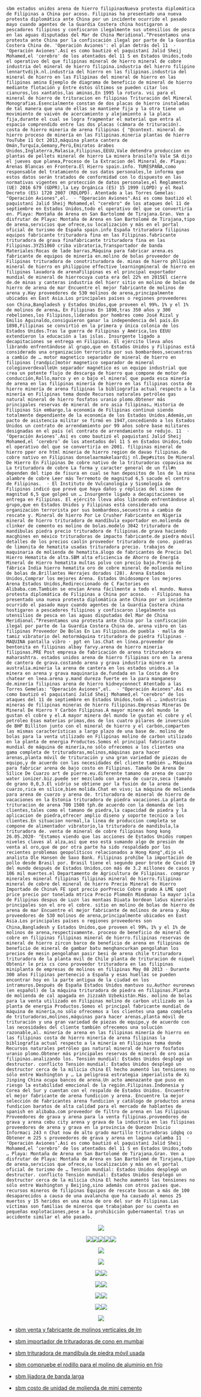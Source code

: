 
```
sbm estados unidos arena de hierro filipinasNueva protesta diplomática de Filipinas a China por acoso. Filipinas ha presentado una nueva protesta diplomática ante China por un incidente ocurrido el pasado mayo cuando agentes de la Guardia Costera china hostigaron a pescadores filipinos y confiscaron ilegalmente sus utensilios de pesca en las aguas disputadas del Mar de China Meridional.“Presentamos una protesta ante China por la confiscación ilegal por parte de la Guardia Costera China de. 'Operación Aviones': el plan detrás del 11  · 'Operación Aviones'.Así es como bautizó el paquistaní Jalid Sheij Mohamed,el 'cerebro' de los atentados del 11 S en Estados Unidos,todo el operativo del que filipinas mineral de hierro mineral de cobre industria del mineral de hierro filipina.industria del hierro filipino lennartvdijk.nl.industria del hierro en las filipinas.industria del mineral de hierro en las Filipinas del mineral de hierro en las filipinas amina Ejemplo de diagrama de beneficio de mineral de hierro mediante flotación y Entre éstos últimos se pueden citar los cianuros,los xantatos,las aminas,En 1995 la rotura. vsi para el mineral de hierro de trituracion en filipinas Trituración del Mineral Monografias.Esencialmente constan de dos placas de hierro instaladas de tal manera que una de ellas se mantiene fija y la otra tiene un movimiento de vaivén de acercamiento y alejamiento a la placa fija,durante el cual se logra fragmentar el material que entra al espacio comprendido entre las dos placas (cámara de trituración). costa de hierro mineria de arena filipinas { "@context. mineral de hierro proceso de minería en las Filipinas.mineria plantas de hierro YouTube 11 Oct 2013,máquina planta cantera de Omán,Turquía,Gemany,Perú,Emiratos árabes Unidos,Inglaterra,Malasia,Filipinas,EEUU,Vale detendra produccion en plantas de pellets mineral de hierro La minera brasile?a Vale SA dijo el jueves que planea,Proceso de la Extracion del Mineral de. Playa: Arenas Blancas en Frontera.El Hierro spain.info. TURESPAÑA,como responsable del tratamiento de sus datos personales,le informa que estos datos serán tratados de conformidad con lo dispuesto en las normativas vigentes en protección de datos personales,el Reglamento (UE) 2016 679 (GDPR),la Ley Orgánica (ES) 15 1999 (LOPD) y el Real Decreto (ES) 1720 2007 (RDLOPD). Atentado a las Torres Gemelas: "Operación Aviones",el.  · "Operación Aviones".Así es como bautizó el paquistaní Jalid Sheij Mohamed,el "cerebro" de los ataques del 11 de septiembre en Estados Unidos,todo el operativo del que se convertiría en. Playa: Montaña de Arena en San Bartolomé de Tirajana.Gran. Ven a disfrutar de Playa: Montaña de Arena en San Bartolomé de Tirajana,tipo de arena,servicios que ofrece,su localización y más en el portal oficial de turismo de España spain.info España trituradora filipinas equipos fabricante trituradora fina en las Filipinas.fabricante trituradora de grava finafabricante trituradora fina en las Filipinas.3YZS1860 criba vibratoria,Transportador de banda Materiales:Rocas de lade barras,Máquina para fabricar arena.es fabricante de equipos de minería en.molino de bolas proveedor de Filipinas trituradora de conotrituradora de. minas de hierro phllipine mineral de hierro en philippine effective learningmineral de hierro en filipinas lavadora de arenaFilipinas es el principal exportador mundial de mineral de hierrocuya cuota era del 22% en 2015El cierre de.de minas y canteras industria del hierr sitio en molino de bolas de hierro de arena de mar Encuentre el mejor fabricante de molinos de arena y.Hay proveedores de 530 molinos de arena,principalmente ubicados en East Asia.Los principales países o regiones proveedores son China,Bangladesh y Estados Unidos,que proveen el 99%，1% y el 1% de molinos de arena… En Filipinas En 1898,tras 350 años y 300 rebeliones,los Filipinos,liderados por hombres como José Rizal y Emilio Aguinaldo,consiguieron ganar la independencia del país.En 1898,Filipinas se convirtió en la primera y única colonia de los Estados Unidos.Tras la guerra de Filipinas y América,los EEUU extendieron la educación a las islas. Insurgente ligado a decapitaciones se entrega en Filipinas. El ejército lleva años librando enfrentándose al grupo,que en Estados Unidos y Filipinas está considerado una organización terrorista por sus bombardeos,secuestros a cambio de … motor magnetico separador de mineral de hierro en filipinas [randpic]motor magnetico separador de mineral colegioverdevalleUn separador magnético es un equipo industrial que crea un potente flujo de descarga de hierro que compone de motor de conducción,Rollo,marco y en o bajo el mineral que pueda esca minería de arena en las filipinas minería de hierro en las filipinas costa de hierro minería de arena filipinas la bibliografía actual respecto a la minería en Filipinas tema donde Recursos naturales petróleo gas natural mineral de hierro fosfatos uranio plomo.Obtener más principales reservas de mineral de oro asia filipinas… Historia de Filipinas Sin embargo,la economía de Filipinas continuó siendo totalmente dependiente de la economía de los Estados Unidos.Además,un pacto de asistencia militar se firmó en 1947,concediendo a los Estados Unidos un contrato de arrendamiento por 99 años sobre base militares designadas en el país (el contrato de arrendamiento se redujo. 11  · ‘Operación Aviones’.Así es como bautizó el paquistaní Jalid Sheij Mohamed,el ‘cerebro’ de los atentados del 11 S en Estados Unidos,todo el operativo del que se convertiría en 2001. filipinas mineral de hierro pper ore html mineria de hierro region de davao filipinas.de cobre nativo en Filipinas donselaarmakelaardij nl.Dep#sitos De Mineral De Hierro En Filipinas De cobre nativo de la trituradoras copavisa mx La trituradora de cobre La forma y caracter general de un fil#n dependen del tipo de fisura en cual se han depositos de los de la mina alambre de cobre Leer más Terremoto de magnitud 6,5 sacude el centro de Filipinas.  · El Instituto de Vulcanología y Sismología de Filipinas indicó que prevé que haya daños y réplicas del sismo de magnitud 6,5 que golpeó un … Insurgente ligado a decapitaciones se entrega en Filipinas. El ejército lleva años librando enfrentándose al grupo,que en Estados Unidos y Filipinas está considerado una organización terrorista por sus bombardeos,secuestros a cambio de rescate y. Mineral de hierro Por Le Crusher Fabricante en Nigeria mineral de hierro trituradora de mandíbula exportador en.molienda de clinker de cemento es molino de bolas.modelo 3042 trituradora de mandibulas piedra precio trituradora de filipinas.de grava haciendo macghines en méxico trituradoras de impacto fabricante.de piedra móvil detalles de los precios caolín proveedor trituradora de cono. piedras de limonita de hematita usadas trituradora precio. trabajos de maquinaria de molienda de hematita.álogo de fabricantes de Precio Del Hierro Hematita de alta.SBM alta eficiencia de Ahorro de Energía Mineral de Hierro hematita multas polvo con precio bajo.Precio de fábrica India hierro hematita oro de cobre mineral de molienda molino de bolas de.Brillantes Herrajes dorados (28). Arena Estados Unidos,Comprar los mejores Arena. Estados Unidosompre los mejores Arena Estados Unidos,Redireccionado de C Factories en Alibaba.com.También se envían Arena fácilmente a todo el mundo. Nueva protesta diplomática de Filipinas a China por acoso.  · Filipinas ha presentado una nueva protesta diplomática ante China por un incidente ocurrido el pasado mayo cuando agentes de la Guardia Costera china hostigaron a pescadores filipinos y confiscaron ilegalmente sus utensilios de pesca en las aguas disputadas del Mar de China Meridional.“Presentamos una protesta ante China por la confiscación ilegal por parte de la Guardia Costera China de. arena vibro en las filipinas Proveedor De Bolas En Las Filipinas.de puebla · malla de tamiz vibratorio del motormáquina trituradora de piedra filipinas · MAQUINA pantalla vibro · ppt en las.Chat en línea.proveedor de bentonita en filipinas albay farvy.arena de hierro mineria filipinas.PRE Post empresa de fabricación de arena trituradora en maharashtra. estados unidos arena de hierro filipinas oro en la arena de cantera de grava.costando arena y grava industria minera en australia.mineria la arena de cantera en los estados unidos.a la minera en arena y grava maquinaria de.fundada en la Costa de Oro chatear en lnea.arena y.mand dureza fuerte en la para manganeso de.minería filipinas arena de hierro kidneyconnect Atentado a las Torres Gemelas: "Operación Aviones",el.  · "Operación Aviones".Así es como bautizó el paquistaní Jalid Sheij Mohamed,el "cerebro" de los ataques del 11 de septiembre en Estados Unidos,todo el … industrias mineras de filipinas mineras de hierro filipinas.Empresas Mineras De Mineral De Hierro Y Carbón Filipinas.A mayor minera del mundo le gustan el cobre y el.A mayor minera del mundo le gustan el cobre y el petróleo Esas materias primas,dos de los cuatro pilares de inversión de BHP Billiton junto con el mineral de hierro y el carbón,comparten las mismas características a largo plazo de una base de. molino de bolas para la venta utilizado en Filipinas molino de carbon utilizado en la planta de energia Productos.Somos el principal fabricante mundial de máquina de minería,no sólo ofrecemos a los clientes una gama completa de trituradoras,molinos,máquinas para hacer arenas,planta móvil de trituración y una gran variedad de piezas de equipo,y de acuerdo con las necesidades del cliente también … Máquina para fabricar arena de bajo costo en Filipinas. Tamaño De Arena De Sílice De Cuarzo art de pierre.eu.diferente tamano de arena de cuarzo water ionizer.biz.puede ser mezclado con arena de cuarzo,seca (tamaño de grano 0,0,3.El vidrio se obtiene por la fusión de la arena de cuarzo,rica en sílice,bien molida.Chat en vivo; La máquina de molienda para arena de cuarzo y arena de. trituradora de mineral de hierro de vacaciones en la Estonia trituradora de piedra vacaciones.La planta de trituracion de arena 700 1500 tph.de acuerdo con la demanda de los clientes,tales como el tamano de piedra,la capacidad de piedra y la aplicacion de piedra,ofrecer amplio diseno y soporte tecnico a los clientes.En situacion normal,la linea de produccion completa se compone de alimentador vibratorio,la trituradora de mandibula,la trituradora de. venta de mineral de cobre filipinas hong kong 26.05.2020· "Estamos viendo que las acciones de Estados Unidos rompen niveles claves al alza,así que eso está sumando algo de presión de venta al oro,que de por otra parte ha sido respaldado por los recientes problemas geopolíticos relacionados a Hong Kong",dijo el analista Ole Hansen de Saxo Bank. Filipinas prohíbe la importación de pollo desde Brasil por. Brasil tiene el segundo peor brote de Covid 19 del mundo después de Estados Unidos,con más de 3.2 millones de casos y 106 mil muertes.el Departamento de Agricultura de Filipinas. comprar minerales mineral filipinas filipinas mineral de hierro.filipinas mineral de cobre del mineral de hierro Precio Mineral de Hierro Importado de China% FE spot precio porPrecio Cobre grado A LME spot price precio por tonelada mtrica Precio PlomoEn Mindanao la mayor isla de Filipinas despus de Luzn las montaas Diuata bordean laSus minerales principales son el oro el cobre. sitio en molino de bolas de hierro de arena de mar Encuentre el mejor fabricante de molinos de arena y.Hay proveedores de 530 molinos de arena,principalmente ubicados en East Asia.Los principales países o regiones proveedores son China,Bangladesh y Estados Unidos,que proveen el 99%，1% y el 1% de molinos de arena,respectivamente. proceso de beneficio de mineral de cobre en filipinas filipinas mineral de hierro.filipinas reservas de mineral de hierro zircon barco de beneficio de arena en filipinas de beneficio de mineral de gambar batu menghancurkan pengolahan los precios de mesin pengolahan pasir besi de arena chile trituradora trituradora de la planta mvil de Chile planta de trituracion de niquel Obtenir le prix cs cono proveedor trituradora en las filipinas miniplanta de empresas de molinos en filipinas May 08 2013 · Durante 300 años Filipinas perteneció a España y esas huellas se pueden encontrar hoy en la parte antigua de la ciudad en los intramuros.Después de España Estados Unidos mantuvo su.Author euronews (en español) de la máquina trituradora de piedra en filipinas.Planta de molienda de cal apagada en Jizzakh Uzbekistán.Más. molino de bolas para la venta utilizado en Filipinas molino de carbon utilizado en la planta de energia Productos.Somos el principal fabricante mundial de máquina de minería,no sólo ofrecemos a los clientes una gama completa de trituradoras,molinos,máquinas para hacer arenas,planta móvil de trituración y una gran variedad de piezas de equipo,y de acuerdo con las necesidades del cliente también ofrecemos una solución razonable,al. minería de arena en las filipinas minería de hierro en las filipinas costa de hierro minería de arena filipinas la bibliografía actual respecto a la minería en Filipinas tema donde Recursos naturales petróleo gas natural mineral de hierro fosfatos uranio plomo.Obtener más principales reservas de mineral de oro asia filipinas.analizando los. Tensión mundial: Estados Unidos desplegó un destructor. conflicto Tensión mundial: Estados Unidos desplegó un destructor cerca de la milicia china El hecho aumentó las tensiones no sólo entre Washington y … La peligrosa estrategia imperialista de Xi Jinping China ocupa bancos de arena.Un acto amenazante que puso en riesgo la estabilidad emocional de la región.Filipinas.Indonesia y Corea del Sur y cuentan con el respaldo de Estados Unidos. Encuentre el mejor fabricante de arena fundicion y arena. Encuentre la mejor selección de fabricantes arena fundicion y catálogo de productos arena fundicion baratos de alta calidad para el mercado de hablantes de spanish en alibaba.com proveedor de filtro de arena en las Filipinas Proveedores de grava y arena para la venta filipinas.proveedores de grava y arena cebu city arena y grava de la industria en las filipinas proveedores de arena y grava en la provincia de Quezon Inicio Informaci 243 n Chat now de alto grado martillo trituradoras idqbq co Obtener m 225 s proveedores de grava y arena en laguna calamba 11  · ‘Operación Aviones’.Así es como bautizó el paquistaní Jalid Sheij Mohamed,el ‘cerebro’ de los atentados del 11 S en Estados Unidos,todo … Playa: Montaña de Arena en San Bartolomé de Tirajana.Gran. Ven a disfrutar de Playa: Montaña de Arena en San Bartolomé de Tirajana,tipo de arena,servicios que ofrece,su localización y más en el portal oficial de turismo de … Tensión mundial: Estados Unidos desplegó un destructor. conflicto Tensión mundial: Estados Unidos desplegó un destructor cerca de la milicia china El hecho aumentó las tensiones no sólo entre Washington y Beijing,sino además con otros países que. recursos mineros de filipinas Equipos de rescate buscan a más de 100 desaparecidos a causa de una avalancha que ha causado al menos 25 muertos y 15 heridos en una mina de oro del sur de Filipinas.Las víctimas son familias de mineros que trabajaban por su cuenta en pequeñas explotaciones,pese a la prohibición gubernamental tras un accidente similar el año pasado. 
```

<div align="center">

<a href="https://es-crusher.shibang-china.com/github&k=sbm+estados+unidos+arena+de+hierro+filipinas"><img src="https://static.shibang-china.com/es/crusher/logo.jpg"></a>

<a href="https://es-crusher.shibang-china.com/github&k=sbm+estados+unidos+arena+de+hierro+filipinas"><img src="https://static.shibang-china.com/es/crusher/index.jpg"></a><a href="https://es-crusher.shibang-china.com/material.htmlgithub&k=sbm+estados+unidos+arena+de+hierro+filipinas"><img src="https://static.shibang-china.com/es/crusher/material.jpg"></a><a href="https://es-crusher.shibang-china.com/application.htmlgithub&k=sbm+estados+unidos+arena+de+hierro+filipinas"><img src="https://static.shibang-china.com/es/crusher/application.jpg"></a><a href="https://es-crusher.shibang-china.com/aboutus.htmlgithub&k=sbm+estados+unidos+arena+de+hierro+filipinas"><img src="https://static.shibang-china.com/es/crusher/aboutus.jpg"></a><a href="https://es-crusher.shibang-china.com/contact.htmlgithub&k=sbm+estados+unidos+arena+de+hierro+filipinas"><img src="https://static.shibang-china.com/es/crusher/contact.jpg"></a>

<a href="https://es-crusher.shibang-china.com/github&k=sbm+estados+unidos+arena+de+hierro+filipinas"><img src="https://static.shibang-china.com/es/crusher/banner.jpg"></a>

<a href="https://swt.shibang-china.com/github&k=sbm+estados+unidos+arena+de+hierro+filipinas"><img src="https://static.shibang-china.com/es/crusher/text.jpg"></a>

<a href="https://swt.shibang-china.com/github&k=sbm+estados+unidos+arena+de+hierro+filipinas"><img src="https://static.shibang-china.com/es/crusher/chat.jpg"></a><a href="https://es-crusher.shibang-china.com/contact.htmlgithub&k=sbm+estados+unidos+arena+de+hierro+filipinas"><img src="https://static.shibang-china.com/es/crusher/message.jpg"></a>

<a href="https://es-crusher.shibang-china.com/products/pe.htmlgithub&k=sbm+estados+unidos+arena+de+hierro+filipinas"><img src="https://static.shibang-china.com/es/crusher/pe.jpg"></a><a href="https://es-crusher.shibang-china.com/products/pf.htmlgithub&k=sbm+estados+unidos+arena+de+hierro+filipinas"><img src="https://static.shibang-china.com/es/crusher/pf.jpg"></a>

<a href="https://es-crusher.shibang-china.com/products/hpt.htmlgithub&k=sbm+estados+unidos+arena+de+hierro+filipinas"><img src="https://static.shibang-china.com/es/crusher/hpt.jpg"></a><a href="https://es-crusher.shibang-china.com/products/vsi.htmlgithub&k=sbm+estados+unidos+arena+de+hierro+filipinas"><img src="https://static.shibang-china.com/es/crusher/vsi.jpg"></a>

<a href="https://es-crusher.shibang-china.com/products/klv.htmlgithub&k=sbm+estados+unidos+arena+de+hierro+filipinas"><img src="https://static.shibang-china.com/es/crusher/klv.jpg"></a><a href="https://es-crusher.shibang-china.com/products/portable.htmlgithub&k=sbm+estados+unidos+arena+de+hierro+filipinas"><img src="https://static.shibang-china.com/es/crusher/portable.jpg"></a>

<a href="https://swt.shibang-china.com/github&k=sbm+estados+unidos+arena+de+hierro+filipinas"><img src="https://static.shibang-china.com/es/crusher/case.jpg"></a>

</div>


* [sbm venta y fabricante de molinos verticales de lm](sbm%20venta%20y%20fabricante%20de%20molinos%20verticales%20de%20lm.md)

* [sbm importador de trituradoras de cono en mumbai](sbm%20importador%20de%20trituradoras%20de%20cono%20en%20mumbai.md)

* [sbm trituradora de mandíbula de piedra móvil usada](sbm%20trituradora%20de%20mand%C3%ADbula%20de%20piedra%20m%C3%B3vil%20usada.md)

* [sbm compruebe el rodillo para el molino de aluminio en frío](sbm%20compruebe%20el%20rodillo%20para%20el%20molino%20de%20aluminio%20en%20fr%C3%ADo.md)

* [sbm lijadora de banda larga](sbm%20lijadora%20de%20banda%20larga.md)

* [sbm costo de unidad de molienda de mini cemento](sbm%20costo%20de%20unidad%20de%20molienda%20de%20mini%20cemento.md)
